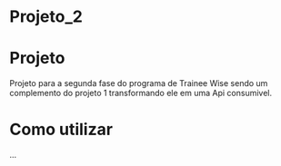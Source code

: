 # Projeto_2

# Projeto

Projeto para a segunda fase do programa de Trainee Wise sendo um complemento do projeto 1 transformando ele em uma Api consumivel.

# Como utilizar

...
